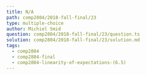 ```yaml
---
title: N/A
path: comp2804/2018-fall-final/23
type: multiple-choice
author: Michiel Smid
question: comp2804/2018-fall-final/23/question.ts
solution: comp2804/2018-fall-final/23/solution.md
tags:
  - comp2804
  - comp2804-final
  - comp2804-linearity-of-expectations-(6.5)
---
```

